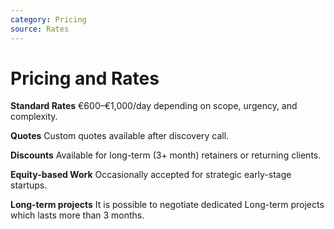 ```yaml
---
category: Pricing
source: Rates
---
```


# Pricing and Rates

**Standard Rates**
€600–€1,000/day depending on scope, urgency, and complexity.

**Quotes**
Custom quotes available after discovery call.

**Discounts**
Available for long-term (3+ month) retainers or returning clients.

**Equity-based Work**
Occasionally accepted for strategic early-stage startups.

**Long-term projects**
It is possible to negotiate dedicated Long-term projects which lasts more than 3 months.
